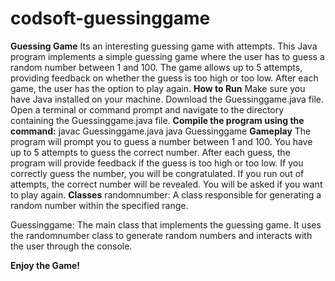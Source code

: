 # codsoft-guessinggame
**Guessing Game**
Its an interesting guessing game with attempts.
This Java program implements a simple guessing game where the user has to guess a random number between 1 and 100. 
The game allows up to 5 attempts, providing feedback on whether the guess is too high or too low. 
After each game, the user has the option to play again.
**How to Run**
Make sure you have Java installed on your machine.
Download the Guessinggame.java file.
Open a terminal or command prompt and navigate to the directory containing the Guessinggame.java file.
**Compile the program using the command:**
      javac Guessinggame.java
      java Guessinggame
**Gameplay**
The program will prompt you to guess a number between 1 and 100.
You have up to 5 attempts to guess the correct number.
After each guess, the program will provide feedback if the guess is too high or too low.
If you correctly guess the number, you will be congratulated.
If you run out of attempts, the correct number will be revealed.
You will be asked if you want to play again.
**Classes**
randomnumber: A class responsible for generating a random number within the specified range.

Guessinggame: The main class that implements the guessing game.
It uses the randomnumber class to generate random numbers and interacts with the user through the console.

**Enjoy the Game!**








